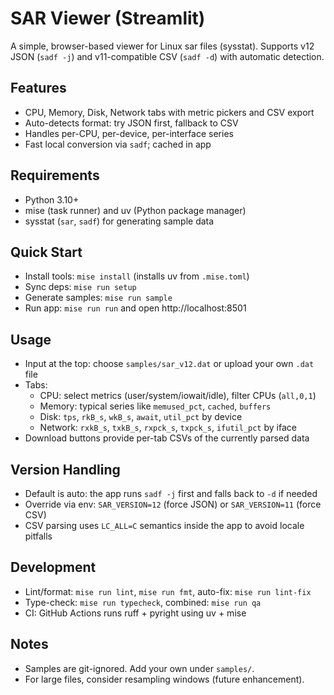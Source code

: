 # SAR Viewer (Streamlit)

A simple, browser-based viewer for Linux sar files (sysstat). Supports v12 JSON (`sadf -j`) and v11-compatible CSV (`sadf -d`) with automatic detection.

## Features
- CPU, Memory, Disk, Network tabs with metric pickers and CSV export
- Auto-detects format: try JSON first, fallback to CSV
- Handles per-CPU, per-device, per-interface series
- Fast local conversion via `sadf`; cached in app

## Requirements
- Python 3.10+
- mise (task runner) and uv (Python package manager)
- sysstat (`sar`, `sadf`) for generating sample data

## Quick Start
- Install tools: `mise install` (installs uv from `.mise.toml`)
- Sync deps: `mise run setup`
- Generate samples: `mise run sample`
- Run app: `mise run run` and open http://localhost:8501

## Usage
- Input at the top: choose `samples/sar_v12.dat` or upload your own `.dat` file
- Tabs:
  - CPU: select metrics (user/system/iowait/idle), filter CPUs (`all,0,1`)
  - Memory: typical series like `memused_pct`, `cached`, `buffers`
  - Disk: `tps`, `rkB_s`, `wkB_s`, `await`, `util_pct` by device
  - Network: `rxkB_s`, `txkB_s`, `rxpck_s`, `txpck_s`, `ifutil_pct` by iface
- Download buttons provide per-tab CSVs of the currently parsed data

## Version Handling
- Default is auto: the app runs `sadf -j` first and falls back to `-d` if needed
- Override via env: `SAR_VERSION=12` (force JSON) or `SAR_VERSION=11` (force CSV)
- CSV parsing uses `LC_ALL=C` semantics inside the app to avoid locale pitfalls

## Development
- Lint/format: `mise run lint`, `mise run fmt`, auto-fix: `mise run lint-fix`
- Type-check: `mise run typecheck`, combined: `mise run qa`
- CI: GitHub Actions runs ruff + pyright using uv + mise

## Notes
- Samples are git-ignored. Add your own under `samples/`.
- For large files, consider resampling windows (future enhancement).
